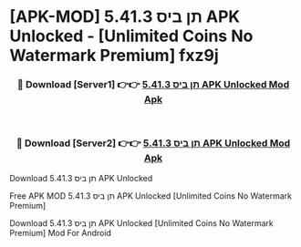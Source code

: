 # [APK-MOD] תן ביס 5.41.3 APK Unlocked - [Unlimited Coins No Watermark Premium] fxz9j



<div align="center">
<h3>🔴 Download [Server1] 👉👉 <a href="https://momento.my/?title=תן_ביס_5.41.3_APK_Unlocked">תן ביס 5.41.3 APK Unlocked Mod Apk</a></h3><br>

<h3>🔴 Download [Server2] 👉👉 <a href="https://momento.my/?title=תן_ביס_5.41.3_APK_Unlocked">תן ביס 5.41.3 APK Unlocked Mod Apk</a></h3>
</div>



Download תן ביס 5.41.3 APK Unlocked 

Free APK MOD תן ביס 5.41.3 APK Unlocked [Unlimited Coins No Watermark Premium]

Download תן ביס 5.41.3 APK Unlocked [Unlimited Coins No Watermark Premium] Mod For Android
